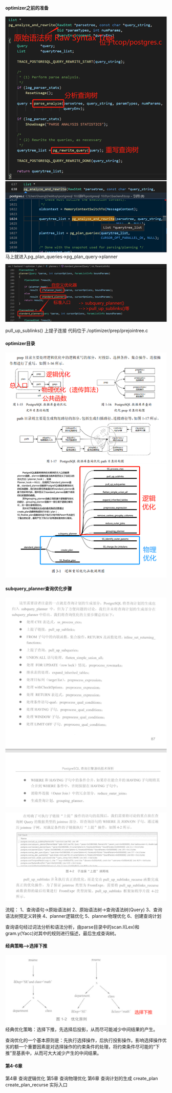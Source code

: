 #### optimizer之前的准备
![avatar](分析重写查询树.png)
![avatar](调用pg分析和重写.png)
马上就进入pg_plan_queries->pg_plan_query->planner

![avatar](planner函数.png)

pull_up_sublinks() 上提子连接
代码位于./optimizer/prep/prejointree.c

#### optimizer目录
![avatar](optimizer目录.png)
![avatar](planner入口.png)

#### subquery_planner查询优化步骤
![avatar](查询优化主要步骤.png)


![avatar](子连接上提调用栈.png)

流程：
1、查询语句->原始语法树
2、原始语法树->查询语法树(Query)
3、查询语法树预定义转换
4、planner逻辑优化
5、planner物理优化
6、创建查询计划

查询语句经过词法分析和语法分析，由parse目录中的scan.I(Lex)和gram.y(Yacc)对其中的规则进行描述，最后生成查询树。



#### 经典策略-->选择下推
![avatar](经典策略选择下推.png)
经典优化策略：选择下推，先选择后投影，从而尽可能减少中间结果的产生。

查询优化的一个基本原则是：先执行选择操作，后执行投影操作。影响选择操作优劣的额一个重要因素是对选择操作的约束条件的处理，将约束条件尽可能的“下推”至基表中，从而可大大减少产生的中间结果。






#### 第4-6章

第4章 查询逻辑优化
第5章 查询物理优化
第6章 查询计划的生成
create_plan 
create_plan_recurse 实际入口